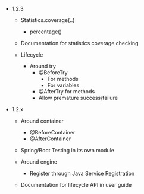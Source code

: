- 1.2.3

    - Statistics.coverage(..)
      - percentage()

    - Documentation for statistics coverage checking

    - Lifecycle
        - Around try
          - @BeforeTry
            - For methods
            - For variables
          - @AfterTry for methods
          - Allow premature success/failure

- 1.2.x
  
    - Around container
        - @BeforeContainer
        - @AfterContainer

    - Spring/Boot Testing in its own module
 
    - Around engine
      - Register through Java Service Registration

    - Documentation for lifecycle API in user guide
